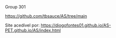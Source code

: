 Group 301

https://github.com/tbsauce/AS/tree/main

Site acedível por: https://diogofontes01.github.io/AS-PET.github.io/AS/index.html
